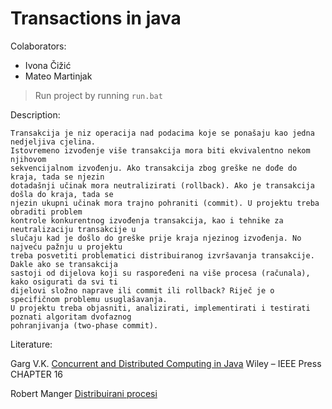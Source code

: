 # Transactions in java

Colaborators:
* Ivona Čižić
* Mateo Martinjak

> Run project by running ```run.bat```

Description:
```
Transakcija je niz operacija nad podacima koje se ponašaju kao jedna nedjeljiva cjelina.
Istovremeno izvođenje više transakcija mora biti ekvivalentno nekom njihovom
sekvencijalnom izvođenju. Ako transakcija zbog greške ne dođe do kraja, tada se njezin
dotadašnji učinak mora neutralizirati (rollback). Ako je transakcija došla do kraja, tada se
njezin ukupni učinak mora trajno pohraniti (commit). U projektu treba obraditi problem
kontrole konkurentnog izvođenja transakcija, kao i tehnike za neutralizaciju transakcije u
slučaju kad je došlo do greške prije kraja njezinog izvođenja. No najveću pažnju u projektu
treba posvetiti problematici distribuiranog izvršavanja transakcije. Dakle ako se transakcija
sastoji od dijelova koji su raspoređeni na više procesa (računala), kako osigurati da svi ti
dijelovi složno naprave ili commit ili rollback? Riječ je o specifičnom problemu usuglašavanja.
U projektu treba objasniti, analizirati, implementirati i testirati poznati algoritam dvofaznog
pohranjivanja (two-phase commit). 
```

Literature:

Garg V.K. [Concurrent and Distributed Computing in Java](http://users.ece.utexas.edu/~garg/jbk.html) Wiley – IEEE Press CHAPTER 16

Robert Manger [Distribuirani procesi](http://web.studenti.math.hr/~manger/protect/DP-Skripta.pdf)

